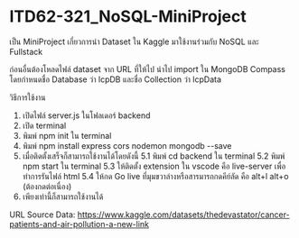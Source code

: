 # ITD62-321_NoSQL-MiniProject

เป็น MiniProject เกี่ยวการนำ Dataset ใน Kaggle มาใช้งานร่วมกับ NoSQL และ Fullstack

ก่อนอื่นต้องโหลดไฟล์ dataset จาก URL ที่ให้ไป นำไป import ใน MongoDB Compass โดยกำหนดชื่อ Database ว่า lcpDB และชื่อ Collection ว่า lcpData

วิธีการใช้งาน
1. เปิดไฟล์ server.js ในโฟลเดอร์ backend
2. เปิด terminal
3. พิมพ์ npm init ใน terminal
4. พิมพ์ npm install express cors nodemon mongodb --save
5. เมื่อติดตั้งเสร็จก็สามารถใช้งานได้โดยดังนี้
  5.1 พิมพ์ cd backend ใน terminal
  5.2 พิมพ์ npm start ใน terminal
  5.3 ให้ติดตั้ง extension ใน vscode คือ live-server เพื่อทำการรันไฟล์ html
  5.4 ให้กด Go live ที่มุมขวาล่างหรือสารมารถกดคีย์ลัด คือ alt+l alt+o (ต้องกดต่อเนื่อง)
6. เพียงเท่านี้ก็สามารถใช้งานได้

URL Source Data: https://www.kaggle.com/datasets/thedevastator/cancer-patients-and-air-pollution-a-new-link
